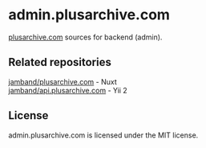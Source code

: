 # admin.plusarchive.com

[plusarchive.com](https://plusarchive.com) sources for backend (admin).

## Related repositories
[jamband/plusarchive.com](https://github.com/jamband/plusarchive.com) - Nuxt  
[jamband/api.plusarchive.com](https://github.com/jamband/api.plusarchive.com) - Yii 2

## License
admin.plusarchive.com is licensed under the MIT license.
